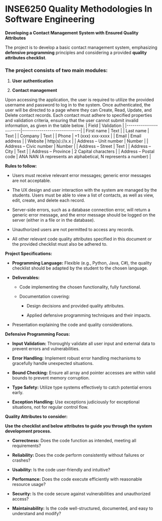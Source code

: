 # INSE6250 Quality Methodologies In Software Engineering

**Developing a Contact Management System with Ensured Quality
Attributes**

The project is to develop a basic contact management system, emphasizing
**defensive programming** principles and considering a provided
**quality attributes checklist**.

### The project consists of two main modules:

1.  **User authentication**

2.  **Contact management**

Upon accessing the application, the user is required to utilize the
provided username and password to log in to the system. Once
authenticated, the user will be directed to a page where they can
Create, Read, Update, and Delete contact records. Each contact must
adhere to specified properties and validation criteria, ensuring that
the user cannot submit invalid information, as given in the table below.
| Field | Validation |
|------------------------|------------------------------|
| First name | Text |
| Last name | Text |
| Company | Text |
| Phone | +1 (xxx) xxx-xxxx |
| Email | Email address |
| Website | http(s)://x.x |
| Address – Unit number | Number |
| Address – Civic number | Number |
| Address – Street | Text |
| Address – City | Text |
| Address – Province | 2 Capital characters |
| Address – Postal code | ANA NAN (A represents an alphabetical, N represents a number) |

**Rules to follow:**

-   Users must receive relevant error messages; generic error messages
    are not acceptable.

-   The UX design and user interaction with the system are managed by
    the students. Users must be able to view a list of contacts, as well
    as view, edit, create, and delete each record.

-   Server-side errors, such as a database connection error, will return
    a generic error message, and the error message should be logged on
    the server (either in a file or in the database).

-   Unauthorized users are not permitted to access any records.

-   All other relevant code quality attributes specified in this
    document or the provided checklist must also be adhered to.

**Project Specifications:**

-   **Programming Language:** Flexible (e.g., Python, Java, C#), the
    quality checklist should be adapted by the student to the chosen
    language.

-   **Deliverables:**

    -   Code implementing the chosen functionality, fully functional.

    -   Documentation covering:

        -   Design decisions and provided quality attributes.

        -   Applied defensive programming techniques and their impacts.

-   Presentation explaining the code and quality considerations.

**Defensive Programming Focus:**

-   **Input Validation:** Thoroughly validate all user input and
    external data to prevent errors and vulnerabilities.

-   **Error Handling:** Implement robust error handling mechanisms to
    gracefully handle unexpected situations.

-   **Bound Checking:** Ensure all array and pointer accesses are within
    valid bounds to prevent memory corruption.

-   **Type Safety:** Utilize type systems effectively to catch potential
    errors early.

-   **Exception Handling:** Use exceptions judiciously for exceptional
    situations, not for regular control flow.

**Quality Attributes to consider:**

**Use the checklist and below attributes to guide you through the system
development process.**

-   **Correctness:** Does the code function as intended, meeting all
    requirements?

-   **Reliability:** Does the code perform consistently without failures
    or crashes?

-   **Usability:** Is the code user-friendly and intuitive?

-   **Performance:** Does the code execute efficiently with reasonable
    resource usage?

-   **Security:** Is the code secure against vulnerabilities and
    unauthorized access?

-   **Maintainability:** Is the code well-structured, documented, and
    easy to understand and modify?
